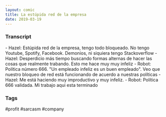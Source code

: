 ```yaml
---
layout: comic
title: La estúpida red de la empresa
date: 2019-03-19
---
```


<h3>Transcript</h3>
<p>
    - Hazel: Estúpida red de la empresa, tengo todo bloqueado. No tengo Youtube, Spotify, Facebook. Demonios, ni siquiera tengo Stackoverflow
    - Hazel: Desperdicio más tiempo buscando formas alternas de hacer las cosas que realmente trabando. Esto me hace muy muy infeliz
    - Robot: Política número 666. "Un empleado infeliz es un buen empleado". Veo que nuestro bloqueo de red está funcionando de acuerdo a nuestras políticas
    - Hazel: Me está haciendo muy improductivo y muy infeliz.
    - Robot: Política 666 validada. Mi trabajo aqui esta terminado
</p>

<h3>Tags</h3>
<p>#profit #sarcasm #company</p>
